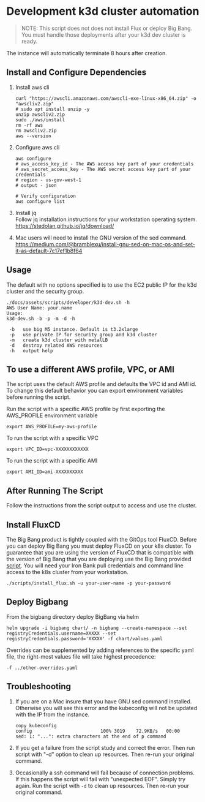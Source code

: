 # Development k3d cluster automation

> NOTE: This script does not does not install Flux or deploy Big Bang. You must handle those deployments after your k3d dev cluster is ready.

The instance will automatically terminate 8 hours after creation.

## Install and Configure Dependencies

1. Install aws cli

   ```shell
   curl "https://awscli.amazonaws.com/awscli-exe-linux-x86_64.zip" -o "awscliv2.zip"
   # sudo apt install unzip -y
   unzip awscliv2.zip
   sudo ./aws/install
   rm -rf aws
   rm awscliv2.zip
   aws --version
   ```

1. Configure aws cli

   ```shell
   aws configure
   # aws_access_key_id - The AWS access key part of your credentials
   # aws_secret_access_key - The AWS secret access key part of your credentials
   # region - us-gov-west-1
   # output - json

   # Verify configuration
   aws configure list
   ```

1. Install jq  
    Follow jq installation instructions for your workstation operating system.  
    <https://stedolan.github.io/jq/download/>

1. Mac users will need to install the GNU version of the sed command.  
   <https://medium.com/@bramblexu/install-gnu-sed-on-mac-os-and-set-it-as-default-7c17ef1b8f64>

## Usage

The default with no options specified is to use the EC2 public IP for the k3d cluster and the security group.

```shell
./docs/assets/scripts/developer/k3d-dev.sh -h
AWS User Name: your.name
Usage:
k3d-dev.sh -b -p -m -d -h

 -b   use big M5 instance. Default is t3.2xlarge
 -p   use private IP for security group and k3d cluster
 -m   create k3d cluster with metalLB
 -d   destroy related AWS resources
 -h   output help
```
## To use a different AWS profile, VPC, or AMI
The script uses the default AWS profile and defaults the VPC id and AMI id. 
To change this default behavior you can export environment variables before running the script.  

Run the script with a specific AWS profile by first exporting the AWS_PROFILE environment variable
```shell
export AWS_PROFILE=my-aws-profile
```
To run the script with a specific VPC
```shell
export VPC_ID=vpc-XXXXXXXXXXXX
```
To run the script with a specific AMI
```shell
export AMI_ID=ami-XXXXXXXXXX
```

## After Running The Script

Follow the instructions from the script output to access and use the cluster.


## Install FluxCD

The Big Bang product is tightly coupled with the GitOps tool FluxCD. Before you can deploy Big Bang you must deploy FluxCD on your k8s cluster. To guarantee that you are using the version of FluxCD that is compatible with the version of Big Bang that you are deploying use the Big Bang provided [script](../../scripts/install_flux.sh). You will need your Iron Bank pull credentials and command line access to the k8s cluster from your workstation.

```shell
./scripts/install_flux.sh -u your-user-name -p your-password
```

## Deploy Bigbang

From the bigbang directory deploy BigBang via helm
```shell
helm upgrade -i bigbang chart/ -n bigbang --create-namespace --set registryCredentials.username=XXXXX --set registryCredentials.password='XXXXX' -f chart/values.yaml
```

Overrides can be supplemented by adding references to the specific yaml file, the right-most values file will take highest precedence: 
```shell
-f ../other-overrides.yaml
```

## Troubleshooting

1. If you are on a Mac insure that you have GNU sed command installed. Otherwise you will see this error and the kubeconfig will not be updated with the IP from the instance.

   ```console
   copy kubeconfig
   config                         100% 3019    72.9KB/s   00:00
   sed: 1: "...": extra characters at the end of p command

   ```

2. If you get a failure from the script study and correct the error. Then run script with "-d" option to clean up resources. Then re-run your original command.

3. Occasionally a ssh command will fail because of connection problems. If this happens the script will fail with "unexpected EOF". Simply try again. Run the script with `-d` to clean up resources. Then re-run your original command.
